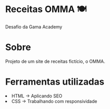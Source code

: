 # Receitas OMMA 🍽️

Desafio da Gama Academy 

# Sobre

Projeto de um site de receitas fictício, o OMMA.

# Ferramentas utilizadas

 <li> HTML -> Aplicando SEO
 <li> CSS -> Trabalhando com responsividade
